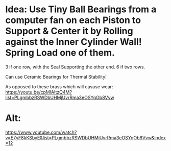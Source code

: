 # Idea: Use Tiny Ball Bearings from a computer fan on each Piston to Support & Center it by Rolling against the Inner Cylinder Wall! Spring Load one of them.
3 if one row, with the Seal Supporting the other end. 6 if two rows.

Can use Ceramic Bearings for Thermal Stability!

As opposed to these brass which will casuse wear: https://youtu.be/cpMlAItzQ4M?list=PLgmbbzRSWDbUHMjUvrRma3eOSYqOb8Vvw

# Alt:
https://www.youtube.com/watch?v=E7yF8kKSbyE&list=PLgmbbzRSWDbUHMjUvrRma3eOSYqOb8Vvw&index=12
